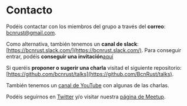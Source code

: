 # Contacto

Podéis contactar con los miembros del grupo a través del **correo**: [bcnrust@gmail.com](mailto:bcnrust@gmail.com).

Como alternativa, también tenemos un **canal de slack**: [https://bcnrust.slack.com/](https://bcnrust.slack.com/). Para conseguir entrar, podéis **conseguir una invitación**[aquí](https://bcnrust.herokuapp.com/)

Si queréis **proponer o sugerir una charla** visitad el siguiente repositorio: [https://github.com/bcnrust/talks](https://github.com/BcnRust/talks).

También tenemos un [canal de YouTube](https://www.youtube.com/channel/UCSAvqBukLngTP0PWdJt9NzA) con algunas de las charlas.

Podéis seguirnos en [Twitter](https://twitter.com/bcnrust) y/o visitar nuestra [página de Meetup](https://www.meetup.com/es-ES/BcnRust/).
